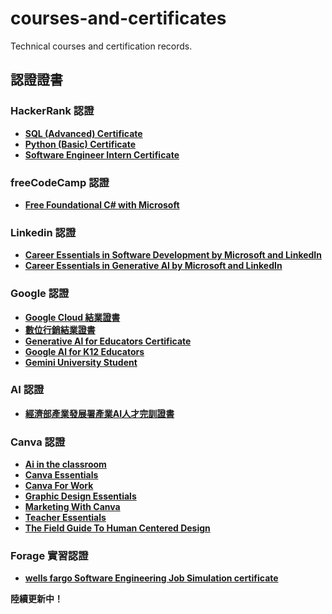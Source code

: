 # courses-and-certificates
Technical courses and certification records.

## 認證證書
### HackerRank 認證
- **[SQL (Advanced) Certificate](https://www.hackerrank.com/certificates/5b14424385ac)**
- **[Python (Basic) Certificate](https://www.hackerrank.com/certificates/a56fd44b5ea9)**
- **[Software Engineer Intern Certificate](https://www.hackerrank.com/certificates/052efa001d2b)**

### freeCodeCamp 認證
- **[Free Foundational C# with Microsoft](https://www.freecodecamp.org/certification/zoelinsg/foundational-c-sharp-with-microsoft)**

### Linkedin 認證
- **[Career Essentials in Software Development by Microsoft and LinkedIn](https://www.linkedin.com/learning/certificates/bb6e76f1502be70ec867cb4c6d27424e9997c5e15aec90cb6b2d64e5c5571bdd?trk=share_certificate)**
- **[Career Essentials in Generative AI by Microsoft and LinkedIn](https://www.linkedin.com/learning/certificates/c64a0c6d13f8c3d75ad6a83f2d32863825a680cf6eaf7f92a366f1e53dd168ea?trk=share_certificate)**

### Google 認證
- **[Google Cloud 結業證書](https://github.com/zoelinsg/courses-and-certificates/blob/main/certificates/Google/568670824106557561.jpg)**
- **[數位行銷結業證書](https://github.com/zoelinsg/courses-and-certificates/blob/main/certificates/Google/568670397026271494.jpg)**
- **[Generative Al for Educators Certificate](https://github.com/zoelinsg/courses-and-certificates/blob/main/certificates/Google/Generative%20AI%20for%20Educators%20Certificate%20_%20Google%20for%20Education.pdf)**
- **[Google Al for K12 Educators](https://github.com/zoelinsg/courses-and-certificates/blob/main/certificates/Google/Google%20AI%20for%20K12%20Educators%20_%20Google%20for%20Education.pdf)**
- **[Gemini University Student](https://github.com/zoelinsg/courses-and-certificates/blob/main/certificates/Google/Google%20AI%20for%20K12%20Educators%20_%20Google%20for%20Education.pdf)**

### AI 認證
- **[經濟部產業發展署產業AI人才完訓證書](https://github.com/zoelinsg/courses-and-certificates/blob/main/certificates/AI/%E7%B6%93%E6%BF%9F%E9%83%A8%E7%94%A2%E6%A5%AD%E7%99%BC%E5%B1%95%E7%BD%B2%E7%94%A2%E6%A5%ADAI%E4%BA%BA%E6%89%8D%E5%AE%8C%E8%A8%93%E8%AD%89%E6%9B%B8.pdf)**

### Canva 認證
- **[Ai in the classroom](https://github.com/zoelinsg/courses-and-certificates/blob/main/certificates/Canva/ai-in-the-classroom-certificate.pdf)**
- **[Canva Essentials](https://github.com/zoelinsg/courses-and-certificates/blob/main/certificates/Canva/canva-essentials-certificate.pdf)**
- **[Canva For Work](https://github.com/zoelinsg/courses-and-certificates/blob/main/certificates/Canva/canva-for-work-certificate.pdf)**
- **[Graphic Design Essentials](https://github.com/zoelinsg/courses-and-certificates/blob/main/certificates/Canva/graphic-design-essentials-certificate.pdf)**
- **[Marketing With Canva](https://github.com/zoelinsg/courses-and-certificates/blob/main/certificates/Canva/marketing-with-canva-certificate.pdf)**
- **[Teacher Essentials](https://github.com/zoelinsg/courses-and-certificates/blob/main/certificates/Canva/teacher-essentials-certificate.pdf)**
- **[The Field Guide To Human Centered Design](https://github.com/zoelinsg/courses-and-certificates/blob/main/certificates/Canva/the-field-guide-to-human-centered-design-certificate.pdf)**

### Forage 實習認證
- **[wells fargo Software Engineering Job Simulation certificate](https://github.com/zoelinsg/courses-and-certificates/blob/main/certificates/Forage/wells_fargo_certificate.pdf)**

**陸續更新中！** 
